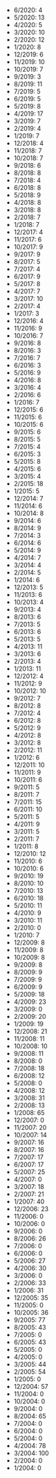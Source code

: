 *  6/2020: 4
*  5/2020: 13
*  4/2020: 5
*  3/2020: 10
*  2/2020: 12
*  1/2020: 8
*  12/2019: 6
*  11/2019: 10
*  10/2019: 7
*  9/2019: 3
*  8/2019: 11
*  7/2019: 5
*  6/2019: 5
*  5/2019: 8
*  4/2019: 17
*  3/2019: 7
*  2/2019: 4
*  1/2019: 7
*  12/2018: 4
*  11/2018: 7
*  10/2018: 7
*  9/2018: 6
*  8/2018: 8
*  7/2018: 4
*  6/2018: 8
*  5/2018: 9
*  4/2018: 8
*  3/2018: 8
*  2/2018: 7
*  1/2018: 7
*  12/2017: 4
*  11/2017: 6
*  10/2017: 9
*  9/2017: 9
*  8/2017: 5
*  7/2017: 4
*  6/2017: 9
*  5/2017: 8
*  4/2017: 7
*  3/2017: 10
*  2/2017: 4
*  1/2017: 3
*  12/2016: 4
*  11/2016: 9
*  10/2016: 7
*  9/2016: 8
*  8/2016: 3
*  7/2016: 7
*  6/2016: 3
*  5/2016: 9
*  4/2016: 8
*  3/2016: 4
*  2/2016: 6
*  1/2016: 7
*  12/2015: 6
*  11/2015: 6
*  10/2015: 6
*  9/2015: 6
*  8/2015: 5
*  7/2015: 4
*  6/2015: 3
*  5/2015: 8
*  4/2015: 6
*  3/2015: 4
*  2/2015: 18
*  1/2015: 5
*  12/2014: 7
*  11/2014: 6
*  10/2014: 8
*  9/2014: 6
*  8/2014: 9
*  7/2014: 3
*  6/2014: 6
*  5/2014: 9
*  4/2014: 7
*  3/2014: 4
*  2/2014: 5
*  1/2014: 6
*  12/2013: 5
*  11/2013: 6
*  10/2013: 4
*  9/2013: 4
*  8/2013: 6
*  7/2013: 5
*  6/2013: 6
*  5/2013: 5
*  4/2013: 11
*  3/2013: 6
*  2/2013: 4
*  1/2013: 11
*  12/2012: 4
*  11/2012: 9
*  10/2012: 10
*  9/2012: 7
*  8/2012: 8
*  7/2012: 4
*  6/2012: 8
*  5/2012: 9
*  4/2012: 8
*  3/2012: 8
*  2/2012: 11
*  1/2012: 6
*  12/2011: 10
*  11/2011: 9
*  10/2011: 6
*  9/2011: 5
*  8/2011: 7
*  7/2011: 15
*  6/2011: 10
*  5/2011: 5
*  4/2011: 9
*  3/2011: 5
*  2/2011: 7
*  1/2011: 8
*  12/2010: 12
*  11/2010: 6
*  10/2010: 6
*  9/2010: 19
*  8/2010: 10
*  7/2010: 13
*  6/2010: 18
*  5/2010: 11
*  4/2010: 9
*  3/2010: 11
*  2/2010: 0
*  1/2010: 7
*  12/2009: 8
*  11/2009: 8
*  10/2009: 8
*  9/2009: 8
*  8/2009: 9
*  7/2009: 9
*  6/2009: 9
*  5/2009: 18
*  4/2009: 23
*  3/2009: 0
*  2/2009: 20
*  1/2009: 19
*  12/2008: 21
*  11/2008: 11
*  10/2008: 10
*  9/2008: 11
*  8/2008: 0
*  7/2008: 18
*  6/2008: 12
*  5/2008: 0
*  4/2008: 12
*  3/2008: 31
*  2/2008: 13
*  1/2008: 65
*  12/2007: 0
*  11/2007: 20
*  10/2007: 14
*  9/2007: 16
*  8/2007: 16
*  7/2007: 17
*  6/2007: 17
*  5/2007: 25
*  4/2007: 0
*  3/2007: 18
*  2/2007: 21
*  1/2007: 40
*  12/2006: 23
*  11/2006: 0
*  10/2006: 0
*  9/2006: 0
*  8/2006: 26
*  7/2006: 0
*  6/2006: 0
*  5/2006: 27
*  4/2006: 30
*  3/2006: 0
*  2/2006: 33
*  1/2006: 31
*  12/2005: 35
*  11/2005: 0
*  10/2005: 36
*  9/2005: 77
*  8/2005: 43
*  7/2005: 0
*  6/2005: 43
*  5/2005: 0
*  4/2005: 0
*  3/2005: 44
*  2/2005: 54
*  1/2005: 0
*  12/2004: 57
*  11/2004: 0
*  10/2004: 0
*  9/2004: 0
*  8/2004: 65
*  7/2004: 0
*  6/2004: 0
*  5/2004: 0
*  4/2004: 78
*  3/2004: 100
*  2/2004: 0
*  1/2004: 0